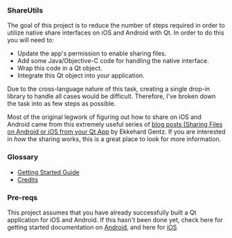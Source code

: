 
### ShareUtils

The goal of this project is to reduce the number of steps required in order to utilize native share interfaces on iOS and Android with Qt. In order to do this you will need to:
- Update the app's permission to enable sharing files.
- Add some Java/Objective-C code for handling the native interface.
- Wrap this code in a Qt object.
- Integrate this Qt object into your application.

Due to the cross-language nature of this task, creating a single drop-in library to handle all cases would be difficult. Therefore, I've broken down the task into as few steps as possible.

Most of the original legwork of figuring out how to share on iOS and Android came from this extremely useful series of [blog posts (Sharing Files on Android or iOS from your Qt App](https://blog.qt.io/blog/2017/12/01/sharing-files-android-ios-qt-app/) by Ekkehard Gentz. If you are interested in _how_ the sharing works, this is a great place to look for more information.

### Glossary

* [Getting Started Guide](Instructions.md)
* [Credits](Credits.md)

### <a name="pre-reqs"></a>Pre-reqs

This project assumes that you have already successfully built a Qt application for iOS and Android. If this hasn't been done yet, check here for getting started documentation on [Android](https://doc.qt.io/qt-5/android-getting-started.html), and here for [iOS](https://doc.qt.io/qt-5/ios.html)

